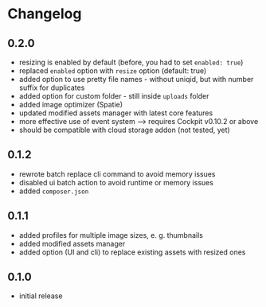# Changelog

## 0.2.0

* resizing is enabled by default (before, you had to set `enabled: true`)
* replaced `enabled` option with `resize` option (default: true)
* added option to use pretty file names - without uniqid, but with number suffix for duplicates
* added option for custom folder - still inside `uploads` folder
* added image optimizer (Spatie)
* updated modified assets manager with latest core features
* more effective use of event system --> requires Cockpit v0.10.2 or above
* should be compatible with cloud storage addon (not tested, yet)

## 0.1.2

* rewrote batch replace cli command to avoid memory issues
* disabled ui batch action to avoid runtime or memory issues
* added `composer.json`

## 0.1.1

* added profiles for multiple image sizes, e. g. thumbnails
* added modified assets manager
* added option (UI and cli) to replace existing assets with resized ones

## 0.1.0

* initial release
